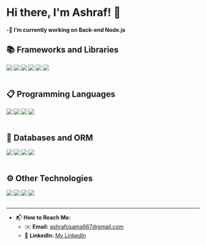 # Hi there, I'm Ashraf! 👋


#### -🔭 I’m currently working on **Back-end Node.js**


## 📚 Frameworks and Libraries 
<img align="left" src="https://img.shields.io/badge/node.js-6DA55F?style=for-the-badge&logo=node.js&logoColor=white"/>
<img align="left" src="https://img.shields.io/badge/express.js-%23404d59.svg?style=for-the-badge&logo=express&logoColor=%2361DAFB"/>
<img align="left" src="https://img.shields.io/badge/nestjs-%23E0234E.svg?style=for-the-badge&logo=nestjs&logoColor=white"/>
<img align="left" src="https://img.shields.io/badge/Socket.io-black?style=for-the-badge&logo=socket.io&badgeColor=010101"/>
<img align="left" src="https://img.shields.io/badge/-GraphQL-E10098?style=for-the-badge&logo=graphql&logoColor=white"/>
<img align="left" src="https://img.shields.io/badge/EJS-4B8BBE?style=for-the-badge&logo=javascript&logoColor=white"/>

<br/>
<br/>

## 📋 Programming Languages 
<img align="left" src="https://img.shields.io/badge/javascript-%23323330.svg?style=for-the-badge&logo=javascript&logoColor=%23F7DF1E"/>
<img align="left" src="https://img.shields.io/badge/typescript-%23007ACC.svg?style=for-the-badge&logo=typescript&logoColor=white"/>
<img align="left" src="https://img.shields.io/badge/php-%23777BB4.svg?style=for-the-badge&logo=php&logoColor=white"/>
<img align="left" src="https://img.shields.io/badge/c++-%2300599C.svg?style=for-the-badge&logo=c%2B%2B&logoColor=white"/>

<br/>
<br/>

## 💾 Databases and ORM
<img align="left" src="https://img.shields.io/badge/MongoDB-%234ea94b.svg?style=for-the-badge&logo=mongodb&logoColor=white"/>
<img align="left" src="https://img.shields.io/badge/postgres-%23316192.svg?style=for-the-badge&logo=postgresql&logoColor=white"/>
<img align="left" src="https://img.shields.io/badge/mysql-%2300f.svg?style=for-the-badge&logo=mysql&logoColor=white"/>
<img align="left" src="https://img.shields.io/badge/SQL-CC2927?style=for-the-badge&logo=microsoft-sql-server&logoColor=white"/>

<br/>
<br/>

## ⚙️ Other Technologies 
<img align="left" src="https://img.shields.io/badge/HTML-E34F26?style=for-the-badge&logo=html5&logoColor=white"/>
<img align="left" src="https://img.shields.io/badge/CSS-1572B6?style=for-the-badge&logo=css3&logoColor=white"/>
<img align="left" src="https://img.shields.io/badge/git-F05032?style=for-the-badge&logo=git&logoColor=white"/>
<img align="left" src="https://img.shields.io/badge/GitHub-181717?style=for-the-badge&logo=github&logoColor=white"/>

<br/>
<br/>

---

- 📬 **How to Reach Me:**
  - ✉️ **Email:** [ashrafosama667@gmail.com](mailto:ashrafosama667@gmail.com)
  - 💼 **LinkedIn:** [My LinkedIn](https://www.linkedin.com/in/ashraf-osama23/)
